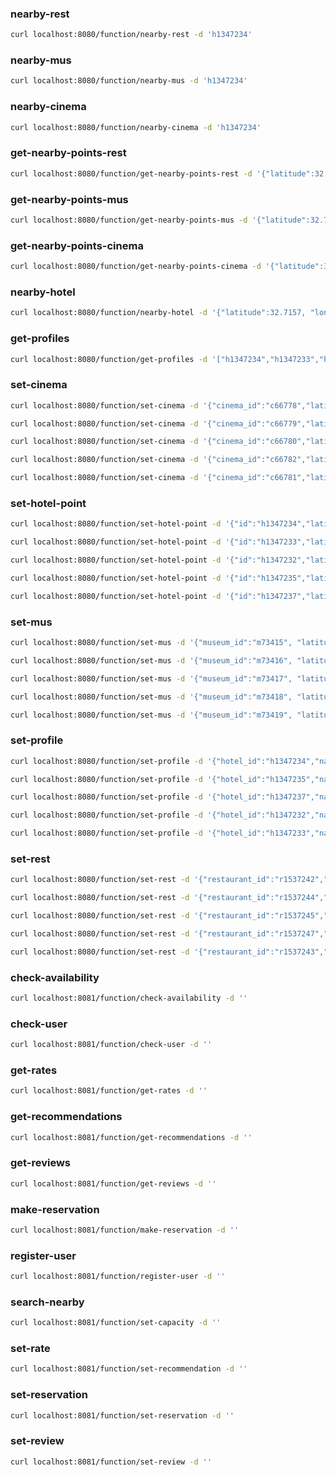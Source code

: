 ### nearby-rest

```bash
curl localhost:8080/function/nearby-rest -d 'h1347234'
```

### nearby-mus

```bash
curl localhost:8080/function/nearby-mus -d 'h1347234'
```

### nearby-cinema

```bash
curl localhost:8080/function/nearby-cinema -d 'h1347234'
```

### get-nearby-points-rest

```bash
curl localhost:8080/function/get-nearby-points-rest -d '{"latitude":32.7157, "longitude":117.1611}'
```

### get-nearby-points-mus

```bash
curl localhost:8080/function/get-nearby-points-mus -d '{"latitude":32.7157, "longitude":117.1611}'
```

### get-nearby-points-cinema

```bash
curl localhost:8080/function/get-nearby-points-cinema -d '{"latitude":32.7157, "longitude":117.1611}'
```

### nearby-hotel

```bash
curl localhost:8080/function/nearby-hotel -d '{"latitude":32.7157, "longitude":117.1611}'
```

### get-profiles

```bash
curl localhost:8080/function/get-profiles -d '["h1347234","h1347233","h1347234"]'
```

### set-cinema

```bash
curl localhost:8080/function/set-cinema -d '{"cinema_id":"c66778","latitude":33.1456,"longitude":115.7421,"cinema_name":"NorthCin","cinema_type":"HD"}'
```

```bash
curl localhost:8080/function/set-cinema -d '{"cinema_id":"c66779","latitude":34.795,"longitude":116.9102,"cinema_name":"KKK house","cinema_type":"XScreen"}'
```

```bash
curl localhost:8080/function/set-cinema -d '{"cinema_id":"c66780","latitude":30.56,"longitude":119.278,"cinema_name":"LastDays","cinema_type":"HD"}'
```

```bash
curl localhost:8080/function/set-cinema -d '{"cinema_id":"c66782","latitude":39.795,"longitude":112.9102,"cinema_name":"KKK house","cinema_type":"XScreen"}'
```

```bash
curl localhost:8080/function/set-cinema -d '{"cinema_id":"c66781","latitude":31.441,"longitude":115.236,"cinema_name":"LastDays","cinema_type":"HD"}'
```

### set-hotel-point

```bash
curl localhost:8080/function/set-hotel-point -d '{"id":"h1347234","latitude":33.565,"longitude":117.641}'
```

```bash
curl localhost:8080/function/set-hotel-point -d '{"id":"h1347233","latitude":34.897,"longitude":119.625}'
```

```bash
curl localhost:8080/function/set-hotel-point -d '{"id":"h1347232","latitude":31.424,"longitude":113.771}'
```

```bash
curl localhost:8080/function/set-hotel-point -d '{"id":"h1347235","latitude":30.123,"longitude":114.733}'
```

```bash
curl localhost:8080/function/set-hotel-point -d '{"id":"h1347237","latitude":39.565,"longitude":115.131}'
```

### set-mus

```bash
curl localhost:8080/function/set-mus -d '{"museum_id":"m73415", "latitude":33.117,"longitude":118.233,"museum_name":"National Museum", "museum_type":"history"}'
```

```bash
curl localhost:8080/function/set-mus -d '{"museum_id":"m73416", "latitude":31.137,"longitude":114.223,"museum_name":"Art Museum", "museum_type":"art"}'
```

```bash
curl localhost:8080/function/set-mus -d '{"museum_id":"m73417", "latitude":35.298,"longitude":113.713,"museum_name":"History Museum", "museum_type":"history"}'
```

```bash
curl localhost:8080/function/set-mus -d '{"museum_id":"m73418", "latitude":39.215,"longitude":120.788,"museum_name":"Science Museum", "museum_type":"science"}'
```

```bash
curl localhost:8080/function/set-mus -d '{"museum_id":"m73419", "latitude":34.464,"longitude":115.579,"museum_name":"Natural Museum", "museum_type":"nature"}'
```

### set-profile

```bash
curl localhost:8080/function/set-profile -d '{"hotel_id":"h1347234","name":"Hilton","phone_number":"800-789-2345","description":"No description","address":"3590 Chestnut Street, Philadelphia, PA","images":[]}'
```

```bash
curl localhost:8080/function/set-profile -d '{"hotel_id":"h1347235","name":"Youth Hotel","phone_number":"734-888-2345","description":"No description","address":"2886 Spruce Street, Philadelphia, PA","images":[]}'
```

```bash
curl localhost:8080/function/set-profile -d '{"hotel_id":"h1347237","name":"Hope Hotel","phone_number":"245-189-7768","description":"No description","address":"1003 Walnut Street, Philadelphia, PA","images":[]}'
```

```bash
curl localhost:8080/function/set-profile -d '{"hotel_id":"h1347232","name":"Campus Hotel","phone_number":"122-761-9981","description":"No description","address":"8557 Market Street, Philadelphia, PA","images":[]}'
```

```bash
curl localhost:8080/function/set-profile -d '{"hotel_id":"h1347233","name":"In&Out Hotel","phone_number":"771-761-9981","description":"No description","address":"8557 Bishop Ave, Philadelphia, PA","images":[]}'
```

### set-rest

```bash
curl localhost:8080/function/set-rest -d '{"restaurant_id":"r1537242","latitude":33.112,"longitude":115.744,"restaurant_name":"abc","rating":4,"restaurant_type":"fast food"}'
```

```bash
curl localhost:8080/function/set-rest -d '{"restaurant_id":"r1537244","latitude":36.112,"longitude":111.143,"restaurant_name":"def","rating":3,"restaurant_type":"fast food"}'
```

```bash
curl localhost:8080/function/set-rest -d '{"restaurant_id":"r1537245","latitude":35.971,"longitude":117.617,"restaurant_name":"terakawa","rating":4,"restaurant_type":"japanese food"}'
```

```bash
curl localhost:8080/function/set-rest -d '{"restaurant_id":"r1537247","latitude":39.235,"longitude":114.871,"restaurant_name":"sankee","rating":4,"restaurant_type":"chinese food"}'
```

```bash
curl localhost:8080/function/set-rest -d '{"restaurant_id":"r1537243","latitude":32.679,"longitude":110.221,"restaurant_name":"apple bee","rating":5,"restaurant_type":"western food"}'
```

### check-availability

```bash
curl localhost:8081/function/check-availability -d ''
```

### check-user

```bash
curl localhost:8081/function/check-user -d ''
```

### get-rates

```bash
curl localhost:8081/function/get-rates -d ''
```

### get-recommendations

```bash
curl localhost:8081/function/get-recommendations -d ''
```

### get-reviews

```bash
curl localhost:8081/function/get-reviews -d ''
```

### make-reservation

```bash
curl localhost:8081/function/make-reservation -d ''
```

### register-user

```bash
curl localhost:8081/function/register-user -d ''
```

### search-nearby

```bash
curl localhost:8081/function/set-capacity -d ''
```

### set-rate

```bash
curl localhost:8081/function/set-recommendation -d ''
```

### set-reservation

```bash
curl localhost:8081/function/set-reservation -d ''
```

### set-review

```bash
curl localhost:8081/function/set-review -d ''
```
